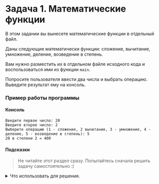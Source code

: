 # Задача 1. Математические функции
В этом задании вы вынесете математические функции в отдельный файл.

Даны следующие математически функции: сложение, вычитание, умножение, деление, возведение в степень.

Вам нужно разместить их в отдельном файле исходного кода и воспользоваться ими из функции `main`.

Попросите пользователя ввести два числа и выбрать операцию. Выведите результат ему на консоль.

### Пример работы программы
#### Консоль
```
Введите первое число: 20
Введите второе число: 2
Выберите операцию (1 - сложение, 2 вычитание, 3 - умножение, 4 - деление, 5 - возведение в степень): 5
20 в степени 2 = 400
```
#### Подсказки

> Не читайте этот раздел сразу. Попытайтесь сначала решить задачу самостоятельно :)

<details>

<summary>Что использовать для решения.</summary>

Для указанных функций создайте два файла — `.cpp` и `.h`.

В заголовочном файле разместите объявления функций.

В файле исходного кода разместите определения функций.

Не забудьте подключить заголовочный файл в соответствующий файл исходного кода и в основной файл.

Не забудьте защиту от двойного подключения в заголовочном файле.

</details>